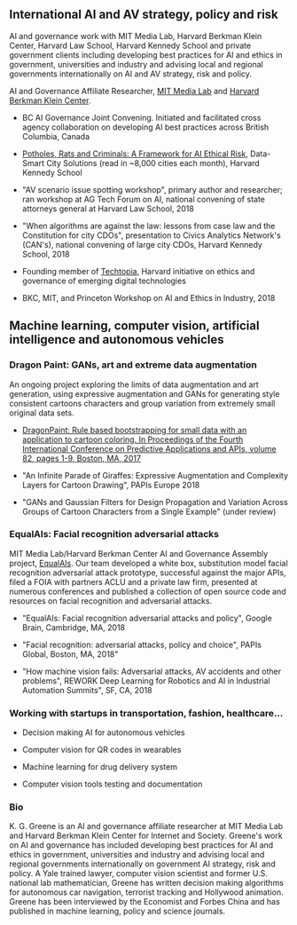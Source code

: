 ## International AI and AV strategy, policy and risk
AI and governance work with MIT Media Lab, Harvard Berkman Klein Center, Harvard Law School, Harvard Kennedy School and private government clients including developing best practices for AI and ethics in government, universities and industry and advising local and regional governments internationally on AI and AV strategy, risk and policy. 

AI and Governance Affiliate Researcher, [MIT Media Lab](https://www.media.mit.edu/people/ggreene/overview/) and [Harvard Berkman Klein Center](https://cyber.harvard.edu/people/gretchen-greene).  

- BC AI Governance Joint Convening. Initiated and facilitated cross agency collaboration on developing AI best practices across British Columbia, Canada

- [Potholes, Rats and Criminals: A Framework for AI Ethical Risk](https://datasmart.ash.harvard.edu/news/article/potholes-rats-and-criminals), Data-Smart City Solutions (read in ~8,000 cities each month), Harvard Kennedy School

- "AV scenario issue spotting workshop", primary author and researcher; ran workshop at AG Tech Forum on AI, national convening of state attorneys general at Harvard Law School, 2018

- "When algorithms are against the law: lessons from case law and the Constitution for city CDOs", presentation to Civics Analytics Network's (CAN's), national convening of large city CDOs, Harvard Kennedy School, 2018 

- Founding member of [Techtopia](http://techtopia.harvard.edu/), Harvard initiative on ethics and governance of emerging digital technologies

- BKC, MIT, and Princeton Workshop on AI and Ethics in Industry, 2018

## Machine learning, computer vision, artificial intelligence and autonomous vehicles
### Dragon Paint: GANs, art and extreme data augmentation
An ongoing project exploring the limits of data augmentation and art generation, using expressive augmentation and GANs for generating style consistent cartoons characters and group variation from extremely small original data sets.

- [DragonPaint: Rule based bootstrapping for small data with an application to cartoon coloring. In Proceedings of the Fourth International Conference on Predictive Applications and APIs, volume 82, pages 1-9, Boston, MA, 2017](https://www.papis.io/proceedings)

- "An Infinite Parade of Giraffes: Expressive Augmentation and Complexity Layers for Cartoon Drawing", PAPIs Europe 2018 

- "GANs and Gaussian Filters for Design Propagation and Variation Across Groups of Cartoon Characters from a Single Example" (under review)

### EqualAIs: Facial recognition adversarial attacks
MIT Media Lab/Harvard Berkman Center AI and Governance Assembly project, [EqualAIs](http://equalais.media.mit.edu/). Our team developed a white box, substitution model facial recognition adversarial attack prototype, successful against the major APIs, filed a FOIA with partners ACLU and a private law firm, presented at numerous conferences and published a collection of open source code and resources on facial recognition and adversarial attacks.

- "EqualAIs: Facial recognition adversarial attacks and policy", Google Brain, Cambridge, MA, 2018

- "Facial recognition: adversarial attacks, policy and choice", PAPIs Global, Boston, MA, 2018"

- "How machine vision fails: Adversarial attacks, AV accidents and other problems", REWORK Deep Learning for Robotics and AI in Industrial Automation Summits", SF, CA, 2018

### Working with startups in transportation, fashion, healthcare...
- Decision making AI for autonomous vehicles 

- Computer vision for QR codes in wearables 

- Machine learning for drug delivery system 

- Computer vision tools testing and documentation

### Bio
K. G. Greene is an AI and governance affiliate researcher at MIT Media Lab and Harvard Berkman Klein Center for Internet and Society. Greene's work on AI and governance has included developing best practices for AI and ethics in government, universities and industry and advising local and regional governments internationally on government AI strategy, risk and policy. A Yale trained lawyer, computer vision scientist and former U.S. national lab mathematician, Greene has written decision making algorithms for autonomous car navigation, terrorist tracking and Hollywood animation. Greene has been interviewed by the Economist and Forbes China and has published in machine learning, policy and science journals.
